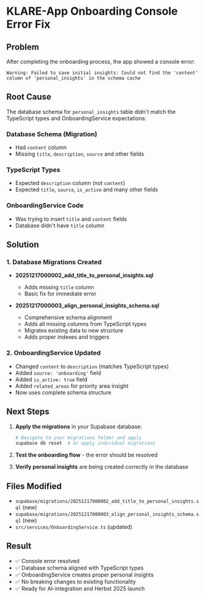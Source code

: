 # KLARE-App Onboarding Console Error Fix

## Problem
After completing the onboarding process, the app showed a console error:
```
Warning: Failed to save initial insights: Could not find the 'content' column of 'personal_insights' in the schema cache
```

## Root Cause
The database schema for `personal_insights` table didn't match the TypeScript types and OnboardingService expectations:

### Database Schema (Migration)
- Had `content` column
- Missing `title`, `description`, `source` and other fields

### TypeScript Types  
- Expected `description` column (not `content`)
- Expected `title`, `source`, `is_active` and many other fields

### OnboardingService Code
- Was trying to insert `title` and `content` fields
- Database didn't have `title` column

## Solution

### 1. Database Migrations Created
- **20251217000002_add_title_to_personal_insights.sql**
  - Adds missing `title` column
  - Basic fix for immediate error

- **20251217000003_align_personal_insights_schema.sql**  
  - Comprehensive schema alignment
  - Adds all missing columns from TypeScript types
  - Migrates existing data to new structure
  - Adds proper indexes and triggers

### 2. OnboardingService Updated
- Changed `content` to `description` (matches TypeScript types)
- Added `source: 'onboarding'` field
- Added `is_active: true` field  
- Added `related_areas` for priority area insight
- Now uses complete schema structure

## Next Steps

1. **Apply the migrations** in your Supabase database:
   ```bash
   # Navigate to your migrations folder and apply
   supabase db reset  # or apply individual migrations
   ```

2. **Test the onboarding flow** - the error should be resolved

3. **Verify personal insights** are being created correctly in the database

## Files Modified
- `supabase/migrations/20251217000002_add_title_to_personal_insights.sql` (new)
- `supabase/migrations/20251217000003_align_personal_insights_schema.sql` (new)  
- `src/services/OnboardingService.ts` (updated)

## Result
- ✅ Console error resolved
- ✅ Database schema aligned with TypeScript types
- ✅ OnboardingService creates proper personal insights
- ✅ No breaking changes to existing functionality
- ✅ Ready for AI-integration and Herbst 2025 launch
